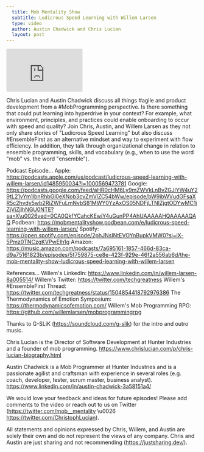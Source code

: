 ```yaml
---
  title: Mob Mentality Show
  subtitle: Ludicrous Speed Learning with Willem Larsen
  type: video
  author: Austin Chadwick and Chris Lucian
  layout: post
---
```


<iframe width="200" height="113" src="https://www.youtube.com/embed/Hx9GFeXHCug?feature=oembed" frameborder="0" allow="accelerometer; autoplay; clipboard-write; encrypted-media; gyroscope; picture-in-picture; web-share" allowfullscreen title="Ludicrous Speed Learning with Willem Larsen"></iframe>

Chris Lucian and Austin Chadwick discuss all things #agile and product development from a #MobProgramming perspective. Is there something that could put learning into hyperdrive in your context? For example, what environment, principles, and practices could enable onboarding to occur with speed and quality? Join Chris, Austin, and Willem Larsen as they not only share stories of \"Ludicrous Speed Learning\" but also discuss #EnsembleFirst as an alternative mindset and way to experiment with flow efficiency. In addition, they talk through organizational change in relation to ensemble programming, skills, and vocabulary (e.g., when to use the word \"mob\" vs. the word \"ensemble\").

Podcast Episode…
Apple: https://podcasts.apple.com/us/podcast/ludicrous-speed-learning-with-willem-larsen/id1485950034?i=1000569473781
Google: https://podcasts.google.com/feed/aHR0cHM6Ly9mZWVkLnBvZGJlYW4uY29tL21vYm1lbnRhbGl0eXNob3cvZmVlZC54bWw/episode/bW9ibWVudGFsaXR5c2hvdy5wb2RiZWFuLmNvbS81MWY0YzAxOS05NDFjLTNlZjgtODYwMC1iZjVjZjlhNGU0NTE?sa=X\u0026ved=0CA0QkfYCahcKEwiY4uGunPP4AhUAAAAAHQAAAAAQAQ
Podbean: https://mobmentalityshow.podbean.com/e/ludicrous-speed-learning-with-willem-larsen/
Spotify: https://open.spotify.com/episode/2phJNsINtEVOYnBupkVMW0?si=iX-5Pmz0TNCzgKVPwEIh1g
Amazon: https://music.amazon.com/podcasts/7a695161-1857-466d-83ca-d9a75161823b/episodes/5f759875-ce8e-423f-929e-46f2a556ab6d/the-mob-mentality-show-ludicrous-speed-learning-with-willem-larsen

References…
Willem's LinkedIn: https://www.linkedin.com/in/willem-larsen-8a005514/
Willem's Twitter: https://twitter.com/techgreatness
Willem's #EnsembleFirst Thread: https://twitter.com/techgreatness/status/1504854418792976386
The Thermodynamics of Emotion Symposium: https://thermodynamicsofemotion.com/
Willem's Mob Programming RPG: https://github.com/willemlarsen/mobprogrammingrpg

Thanks to G-SLiK (https://soundcloud.com/g-slik) for the intro and outro music.
 
Chris Lucian is the Director of Software Development at Hunter Industries and a founder of mob programming. https://www.chrislucian.com/p/chris-lucian-biography.html 

Austin Chadwick is a Mob Programmer at Hunter Industries and is a passionate agilist and craftsman with experience in several roles (e.g. coach, developer, tester, scrum master, business analyst). https://www.linkedin.com/in/austin-chadwick-3a58151a4/ 
 
We would love your feedback and ideas for future episodes! Please add comments to the video or reach out to us on Twitter (https://twitter.com/mob__mentality \u0026 https://twitter.com/ChristophLucian).
 
All statements and opinions expressed by Chris, Willem, and Austin are solely their own and do not represent the views of any company. Chris and Austin are just sharing and not recommending (https://justsharing.dev/).

